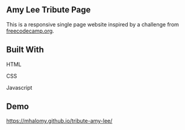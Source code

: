 ## Amy Lee Tribute Page

This is a responsive single page website inspired by a challenge from [freecodecamp.org](https://learn.freecodecamp.org/).

##  Built With

HTML

CSS

Javascript

## Demo

https://mhalomy.github.io/tribute-amy-lee/
